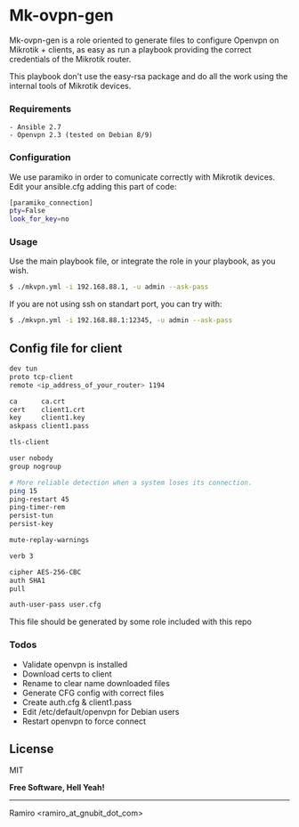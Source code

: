 # Mk-ovpn-gen

Mk-ovpn-gen is a role oriented to generate files to configure Openvpn on Mikrotik + clients, as easy as run a playbook providing the correct credentials of the Mikrotik router.

This playbook don't use the easy-rsa package and do all the work using the internal tools of Mikrotik devices.

### Requirements

	- Ansible 2.7
	- Openvpn 2.3 (tested on Debian 8/9)


### Configuration

We use paramiko in order to comunicate correctly with Mikrotik devices.
Edit your ansible.cfg adding this part of code:

```sh
[paramiko_connection]
pty=False
look_for_key=no
```

### Usage

Use the main playbook file, or integrate the role in your playbook, as you wish.

```sh
$ ./mkvpn.yml -i 192.168.88.1, -u admin --ask-pass
```

If you are not using ssh on standart port, you can try with:

```sh
$ ./mkvpn.yml -i 192.168.88.1:12345, -u admin --ask-pass
```


## Config file for client

```sh
dev tun
proto tcp-client
remote <ip_address_of_your_router> 1194

ca      ca.crt
cert    client1.crt
key     client1.key
askpass	client1.pass

tls-client

user nobody
group nogroup

# More reliable detection when a system loses its connection.
ping 15
ping-restart 45
ping-timer-rem
persist-tun
persist-key

mute-replay-warnings

verb 3

cipher AES-256-CBC
auth SHA1
pull

auth-user-pass user.cfg
```

This file should be generated by some role included with this repo

### Todos

- Validate openvpn is installed
- Download certs to client
- Rename to clear name downloaded files
- Generate CFG config with correct files
- Create auth.cfg & client1.pass
- Edit /etc/default/openvpn for Debian users
- Restart openvpn to force connect

License
----

MIT


**Free Software, Hell Yeah!**

----
Ramiro <ramiro_at_gnubit_dot_com>
